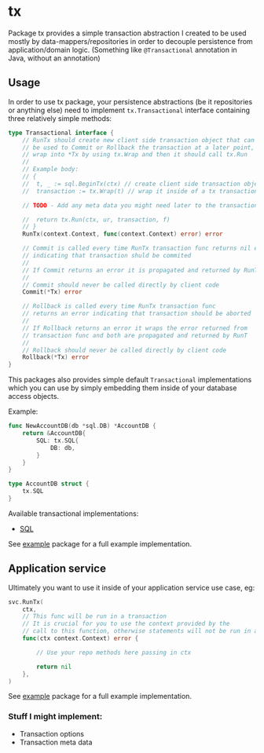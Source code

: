 # tx
Package tx provides a simple transaction abstraction I created to be used
mostly by data-mappers/repositories in order to decouple persistence from application/domain logic.
(Something like `@Transactional` annotation in Java, without an annotation)

## Usage
In order to use tx package, your persistence abstractions (be it repositories or anything else)
need to implement `tx.Transactional` interface containing three
relatively simple methods:

```Go
type Transactional interface {
	// RunTx should create new client side transaction object that can
	// be used to Commit or Rollback the transaction at a later point, and
	// wrap into *Tx by using tx.Wrap and then it should call tx.Run
	//
	// Example body:
	// {
	// 	t, _ := sql.BeginTx(ctx) // create client side transaction object
	// 	transaction := tx.Wrap(t) // wrap it inside of a tx transaction

	// TODO - Add any meta data you might need later to the transaction

	// 	return tx.Run(ctx, ur, transaction, f)
	// }
	RunTx(context.Context, func(context.Context) error) error

	// Commit is called every time RunTx transaction func returns nil error
	// indicating that transaction shuld be commited
	//
	// If Commit returns an error it is propagated and returned by RunTx
	//
	// Commit should never be called directly by client code
	Commit(*Tx) error

	// Rollback is called every time RunTx transaction func
	// returns an error indicating that transaction should be aborted
	//
	// If Rollback returns an error it wraps the error returned from
	// transaction func and both are propagated and returned by RunT
	//
	// Rollback should never be called directly by client code
	Rollback(*Tx) error
}
```

This packages also provides simple default `Transactional` implementations
which you can use by simply embedding them inside of your database access objects.

Example:
```Go
func NewAccountDB(db *sql.DB) *AccountDB {
    return &AccountDB{
        SQL: tx.SQL{
            DB: db,
        }
    }
}

type AccountDB struct {
    tx.SQL
}
```

Available transactional implementations:
- [SQL](sql.go) 

See [example](example/) package for a full example implementation.

## Application service
Ultimately you want to use it inside of your application service use case, eg:

```Go
svc.RunTx(
	ctx,
	// This func will be run in a transaction
	// It is crucial for you to use the context provided by the
	// call to this function, otherwise statements will not be run in a transaction
	func(ctx context.Context) error {

		// Use your repo methods here passing in ctx	

		return nil
	},
)
```

See [example](example/) package for a full example implementation.

### Stuff I might implement:
- Transaction options
- Transaction meta data 
